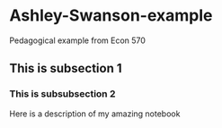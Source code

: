# Ashley-Swanson-example
Pedagogical example from Econ 570

## This is subsection 1

### This is subsubsection 2
Here is a description of my amazing notebook
